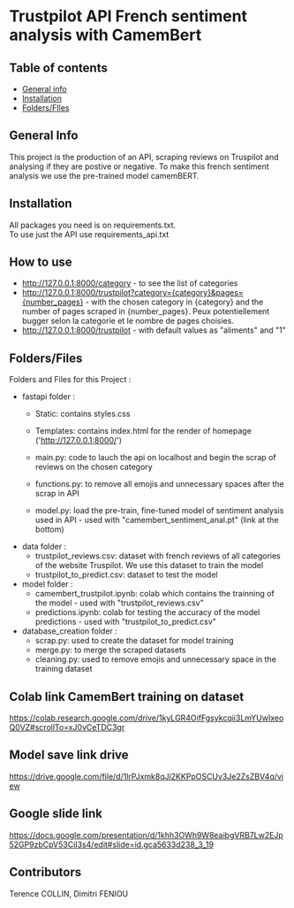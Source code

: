 # Trustpilot API French sentiment analysis with CamemBert

## Table of contents
* [General info](#general-info)
* [Installation](#Installation)
* [Folders/FIles](#Folders/FIles)
## General Info
This project is the production of an API, scraping reviews on Truspilot and analysing if they are postive or negative.
To make this french sentiment analysis we use the pre-trained model camemBERT.

## Installation 

All packages you need is on requirements.txt. <br/>
To use just the API use requirements_api.txt

## How to use

* http://127.0.0.1:8000/category - to see the list of categories
* http://127.0.0.1:8000/trustpilot?category={category}&pages={number_pages} - with the chosen category in {category} and the number of pages scraped in {number_pages}. Peux potentiellement bugger selon la categorie et le nombre de pages choisies.
 * http://127.0.0.1:8000/trustpilot - with default values as "aliments" and "1"

## Folders/Files
Folders and Files for this Project : 
 * fastapi folder :<br>
   * Static: contains styles.css
   * Templates:  contains index.html for the render of homepage ('http://127.0.0.1:8000/')

   * main.py: code to lauch the api on localhost and begin the scrap of reviews on the chosen category
   * functions.py: to remove all emojis and unnecessary spaces after the scrap in API
   * model.py: load the pre-train, fine-tuned model of sentiment analysis used in API - used with "camembert_sentiment_anal.pt" (link at the bottom)     
 * data folder :<br>
   * trustpilot_reviews.csv: dataset with french reviews of all categories of the website Truspilot. We use this dataset to train the model
   * trustpilot_to_predict.csv: dataset to test the model  
 * model folder :  
   * camembert_trustpilot.ipynb: colab which contains the trainning of the model - used with "trustpilot_reviews.csv"  
   * predictions.ipynb: colab for testing the accuracy of the model predictions - used with "trustpilot_to_predict.csv"  
 * database_creation folder :  
   * scrap.py: used to create the dataset for model training   
   * merge.py: to merge the scraped datasets  
   * cleaning.py: used to remove emojis and unnecessary space in the training dataset  

## Colab link CamemBert training on dataset

https://colab.research.google.com/drive/1kyLGR4OifFgsykcqii3LmYUwIxeoQ0VZ#scrollTo=xJ0vCeTDC3gr

## Model save link drive

https://drive.google.com/file/d/1lrPJxmk8qJi2KKPpOSCUv3Je2ZsZBV4q/view

## Google slide link

https://docs.google.com/presentation/d/1khh3OWh9W8eaibgVRB7Lw2EJp52GP9zbCpV53CiI3s4/edit#slide=id.gca5633d238_3_19

## Contributors
Terence COLLIN, Dimitri FENIOU

